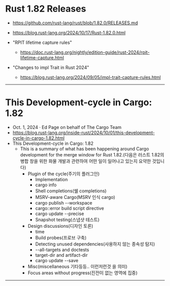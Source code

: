 # Rust 1.82 Releases

- https://github.com/rust-lang/rust/blob/1.82.0/RELEASES.md

- https://blog.rust-lang.org/2024/10/17/Rust-1.82.0.html

- "RPIT lifetime capture rules" 
  - https://doc.rust-lang.org/nightly/edition-guide/rust-2024/rpit-lifetime-capture.html

- "Changes to impl Trait in Rust 2024"
  - https://blog.rust-lang.org/2024/09/05/impl-trait-capture-rules.html

<hr />

# This Development-cycle in Cargo: 1.82
- Oct. 1, 2024 · Ed Page on behalf of The Cargo Team
- https://blog.rust-lang.org/inside-rust/2024/10/01/this-development-cycle-in-cargo-1.82.html
- This Development-cycle in Cargo: 1.82
  - This is a summary of what has been happening around Cargo development for the merge window for Rust 1.82.(다음은 러스트 1.82의 병합 창을 위한 화물 개발과 관련하여 어떤 일이 일어나고 있는지 요약한 것입니다)
    - Plugin of the cycle(주기의 플러그인)
      - Implementation
      - cargo info
      - Shell completions(쉘 completions)
      - MSRV-aware Cargo(MSRV 인식 cargo)
      - cargo publish --workspace
      - cargo::error build script directive
      - cargo update --precise <prerelease>
      - Snapshot testing(스냅샷 테스트)
    - Design discussions(디자인 토론)
      - time
      - Build probes(프로브 구축)
      - Detecting unused dependencies(사용하지 않는 종속성 탐지)
      - --all-targets and doctests
      - target-dir and artifact-dir
      - cargo update --save
    - Misc(miscellaneous 기타등등.. 이런저런것 을 의미)
    - Focus areas without progress(진전이 없는 영역에 집중)

<hr />

